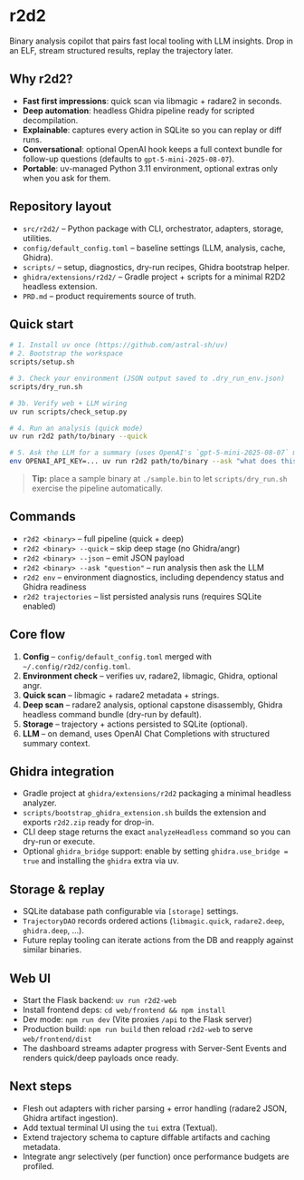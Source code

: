 # r2d2

Binary analysis copilot that pairs fast local tooling with LLM insights. Drop in an ELF, stream structured results, replay the trajectory later.

## Why r2d2?
- **Fast first impressions**: quick scan via libmagic + radare2 in seconds.
- **Deep automation**: headless Ghidra pipeline ready for scripted decompilation.
- **Explainable**: captures every action in SQLite so you can replay or diff runs.
- **Conversational**: optional OpenAI hook keeps a full context bundle for follow-up questions (defaults to `gpt-5-mini-2025-08-07`).
- **Portable**: uv-managed Python 3.11 environment, optional extras only when you ask for them.

## Repository layout
- `src/r2d2/` – Python package with CLI, orchestrator, adapters, storage, utilities.
- `config/default_config.toml` – baseline settings (LLM, analysis, cache, Ghidra).
- `scripts/` – setup, diagnostics, dry-run recipes, Ghidra bootstrap helper.
- `ghidra/extensions/r2d2/` – Gradle project + scripts for a minimal R2D2 headless extension.
- `PRD.md` – product requirements source of truth.

## Quick start
```bash
# 1. Install uv once (https://github.com/astral-sh/uv)
# 2. Bootstrap the workspace
scripts/setup.sh

# 3. Check your environment (JSON output saved to .dry_run_env.json)
scripts/dry_run.sh

# 3b. Verify web + LLM wiring
uv run scripts/check_setup.py

# 4. Run an analysis (quick mode)
uv run r2d2 path/to/binary --quick

# 5. Ask the LLM for a summary (uses OpenAI's `gpt-5-mini-2025-08-07` model by default)
env OPENAI_API_KEY=... uv run r2d2 path/to/binary --ask "what does this do?"
```
> **Tip:** place a sample binary at `./sample.bin` to let `scripts/dry_run.sh` exercise the pipeline automatically.

## Commands
- `r2d2 <binary>` – full pipeline (quick + deep)
- `r2d2 <binary> --quick` – skip deep stage (no Ghidra/angr)
- `r2d2 <binary> --json` – emit JSON payload
- `r2d2 <binary> --ask "question"` – run analysis then ask the LLM
- `r2d2 env` – environment diagnostics, including dependency status and Ghidra readiness
- `r2d2 trajectories` – list persisted analysis runs (requires SQLite enabled)

## Core flow
1. **Config** – `config/default_config.toml` merged with `~/.config/r2d2/config.toml`.
2. **Environment check** – verifies uv, radare2, libmagic, Ghidra, optional angr.
3. **Quick scan** – libmagic + radare2 metadata + strings.
4. **Deep scan** – radare2 analysis, optional capstone disassembly, Ghidra headless command bundle (dry-run by default).
5. **Storage** – trajectory + actions persisted to SQLite (optional).
6. **LLM** – on demand, uses OpenAI Chat Completions with structured summary context.

## Ghidra integration
- Gradle project at `ghidra/extensions/r2d2` packaging a minimal headless analyzer.
- `scripts/bootstrap_ghidra_extension.sh` builds the extension and exports `r2d2.zip` ready for drop-in.
- CLI deep stage returns the exact `analyzeHeadless` command so you can dry-run or execute.
- Optional `ghidra_bridge` support: enable by setting `ghidra.use_bridge = true` and installing the `ghidra` extra via uv.

## Storage & replay
- SQLite database path configurable via `[storage]` settings.
- `TrajectoryDAO` records ordered actions (`libmagic.quick`, `radare2.deep`, `ghidra.deep`, ...).
- Future replay tooling can iterate actions from the DB and reapply against similar binaries.

## Web UI
- Start the Flask backend: `uv run r2d2-web`
- Install frontend deps: `cd web/frontend && npm install`
- Dev mode: `npm run dev` (Vite proxies `/api` to the Flask server)
- Production build: `npm run build` then reload `r2d2-web` to serve `web/frontend/dist`
- The dashboard streams adapter progress with Server-Sent Events and renders quick/deep payloads once ready.

## Next steps
- Flesh out adapters with richer parsing + error handling (radare2 JSON, Ghidra artifact ingestion).
- Add textual terminal UI using the `tui` extra (Textual).
- Extend trajectory schema to capture diffable artifacts and caching metadata.
- Integrate angr selectively (per function) once performance budgets are profiled.
